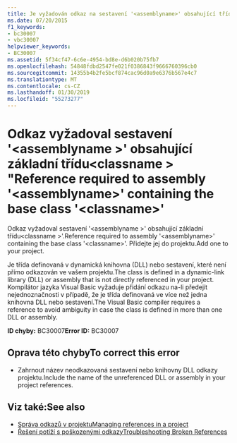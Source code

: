 ```yaml
---
title: Je vyžadován odkaz na sestavení '<assemblyname>' obsahující třídu Base '<classname>'.
ms.date: 07/20/2015
f1_keywords:
- bc30007
- vbc30007
helpviewer_keywords:
- BC30007
ms.assetid: 5f34cf47-6c6e-4954-bd8e-d6b020b75fb7
ms.openlocfilehash: 54848fdbd2547fe021f0386843f9666760396cb0
ms.sourcegitcommit: 14355b4b2fe5bcf874cac96d0a9e6376b567e4c7
ms.translationtype: MT
ms.contentlocale: cs-CZ
ms.lasthandoff: 01/30/2019
ms.locfileid: "55273277"
---
```

# <a name="reference-required-to-assembly-assemblyname-containing-the-base-class-classname"></a><span data-ttu-id="07473-102">Odkaz vyžadoval sestavení '\<assemblyname >' obsahující základní třídu\<classname > "</span><span class="sxs-lookup"><span data-stu-id="07473-102">Reference required to assembly '\<assemblyname>' containing the base class '\<classname>'</span></span>
<span data-ttu-id="07473-103">Odkaz vyžadoval sestavení '\<assemblyname >' obsahující základní třídu\<classname >'.</span><span class="sxs-lookup"><span data-stu-id="07473-103">Reference required to assembly '\<assemblyname>' containing the base class '\<classname>'.</span></span> <span data-ttu-id="07473-104">Přidejte jej do projektu.</span><span class="sxs-lookup"><span data-stu-id="07473-104">Add one to your project.</span></span>  
  
 <span data-ttu-id="07473-105">Je třída definovaná v dynamická knihovna (DLL) nebo sestavení, které není přímo odkazován ve vašem projektu.</span><span class="sxs-lookup"><span data-stu-id="07473-105">The class is defined in a dynamic-link library (DLL) or assembly that is not directly referenced in your project.</span></span> <span data-ttu-id="07473-106">Kompilátor jazyka Visual Basic vyžaduje přidání odkazu na-li předejít nejednoznačnosti v případě, že je třída definovaná ve více než jedna knihovna DLL nebo sestavení.</span><span class="sxs-lookup"><span data-stu-id="07473-106">The Visual Basic compiler requires a reference to avoid ambiguity in case the class is defined in more than one DLL or assembly.</span></span>  
  
 <span data-ttu-id="07473-107">**ID chyby:** BC30007</span><span class="sxs-lookup"><span data-stu-id="07473-107">**Error ID:** BC30007</span></span>  
  
## <a name="to-correct-this-error"></a><span data-ttu-id="07473-108">Oprava této chyby</span><span class="sxs-lookup"><span data-stu-id="07473-108">To correct this error</span></span>  
  
-   <span data-ttu-id="07473-109">Zahrnout název neodkazovaná sestavení nebo knihovny DLL odkazy projektu.</span><span class="sxs-lookup"><span data-stu-id="07473-109">Include the name of the unreferenced DLL or assembly in your project references.</span></span>  
  
## <a name="see-also"></a><span data-ttu-id="07473-110">Viz také:</span><span class="sxs-lookup"><span data-stu-id="07473-110">See also</span></span>

- [<span data-ttu-id="07473-111">Správa odkazů v projektu</span><span class="sxs-lookup"><span data-stu-id="07473-111">Managing references in a project</span></span>](/visualstudio/ide/managing-references-in-a-project)
- [<span data-ttu-id="07473-112">Řešení potíží s poškozenými odkazy</span><span class="sxs-lookup"><span data-stu-id="07473-112">Troubleshooting Broken References</span></span>](/visualstudio/ide/troubleshooting-broken-references)
